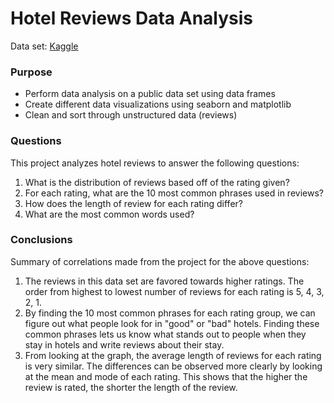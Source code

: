 # Hotel Reviews Data Analysis
Data set: [Kaggle](https://www.kaggle.com/andrewmvd/trip-advisor-hotel-reviews)

### Purpose
- Perform data analysis on a public data set using data frames
- Create different data visualizations using seaborn and matplotlib
- Clean and sort through unstructured data (reviews) 

### Questions
This project analyzes hotel reviews to answer the following questions:
1. What is the distribution of reviews based off of the rating given?
2. For each rating, what are the 10 most common phrases used in reviews?
3. How does the length of review for each rating differ?
4. What are the most common words used?

### Conclusions
Summary of correlations made from the project for the above questions:
1. The reviews in this data set are favored towards higher ratings. The order from highest to lowest number of reviews for each rating is 5, 4, 3, 2, 1.
2. By finding the 10 most common phrases for each rating group, we can figure out what people look for in "good" or "bad" hotels. Finding these common phrases lets us know what stands out to people when they stay in hotels and write reviews about their stay.
3. From looking at the graph, the average length of reviews for each rating is very similar. The differences can be observed more clearly by looking at the mean and mode of each rating. This shows that the higher the review is rated, the shorter the length of the review.
